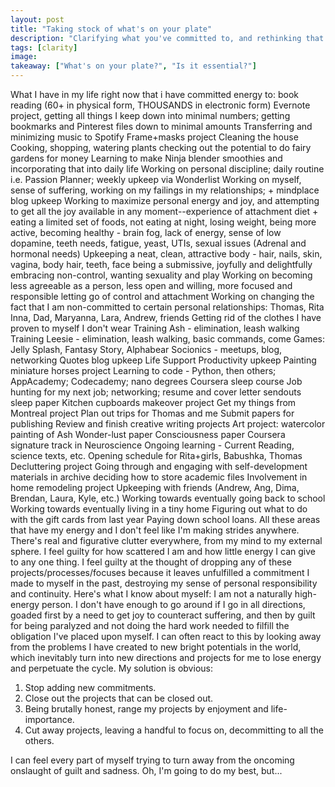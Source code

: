 ```yaml
---
layout: post
title: "Taking stock of what's on your plate"
description: "Clarifying what you've committed to, and rethinking that decision."
tags: [clarity]
image:
takeaway: ["What's on your plate?", "Is it essential?"]
---
```


What I have in my life right now that i have committed energy to:
book reading (60+ in physical form, THOUSANDS in electronic form)
Evernote project, getting all things I keep down into minimal numbers; getting bookmarks and Pinterest files down to minimal amounts
Transferring and minimizing music to Spotify
Frame+masks project
Cleaning the house
Cooking, shopping, watering plants
checking out the potential to do fairy gardens for money
Learning to make Ninja blender smoothies and incorporating that into daily life
Working on personal discipline; daily routine i.e. Passion Planner; weekly upkeep via Wonderlist
Working on myself, sense of suffering, working on my failings in my relationships; + mindplace blog upkeep
Working to maximize personal energy and joy, and attempting to get all the joy available in any moment--experience of attachment
diet + eating a limited set of foods, not eating at night, losing weight, being more active, becoming healthy - brain fog, lack of energy, sense of low dopamine, teeth needs, fatigue, yeast, UTIs, sexual issues (Adrenal and hormonal needs)
Upkeeping a neat, clean, attractive body - hair, nails, skin, vagina, body hair, teeth, face
being a submissive, joyfully and delightfully embracing non-control, wanting sexuality and play
Working on becoming less agreeable as a person, less open and willing, more focused and responsible
letting go of control and attachment
Working on changing the fact that I am non-committed to certain personal relationships: Thomas, Rita Inna, Dad, Maryanna, Lara, Andrew, friends
Getting rid of the clothes I have proven to myself I don't wear
Training Ash - elimination, leash walking
Training Leesie - elimination, leash walking, basic commands, come
Games: Jelly Splash, Fantasy Story, Alphabear
Socionics - meetups, blog, networking
Quotes blog upkeep
Life Support Productivity upkeep
Painting miniature horses project
Learning to code - Python, then others; AppAcademy; Codecademy; nano degrees
Coursera sleep course
Job hunting for my next job; networking; resume and cover letter sendouts
sleep paper
Kitchen cupboards makeover project
Get my things from Montreal project
Plan out trips for Thomas and me
Submit papers for publishing
Review and finish creative writing projects
Art project: watercolor painting of Ash
Wonder-lust paper
Consciousness paper
Coursera signature track in Neuroscience
Ongoing learning - Current Reading, science texts, etc.
Opening schedule for Rita+girls, Babushka, Thomas
Decluttering project
Going through and engaging with self-development materials in archive
deciding how to store academic files
Involvement in home remodeling project
Upkeeping with friends (Andrew, Ang, Dima, Brendan, Laura, Kyle, etc.)
Working towards eventually going back to school
Working towards eventually living in a tiny home
Figuring out what to do with the gift cards from last year
Paying down school loans.
All these areas that have my energy and I don't feel like I'm making strides anywhere. There's real and figurative clutter everywhere, from my mind to my external sphere. I feel guilty for how scattered I am and how little energy I can give to any one thing. I feel guilty at the thought of dropping any of these projects/processes/focuses because it leaves unfulfilled a commitment I made to myself in the past, destroying my sense of personal responsibility and continuity.
Here's what I know about myself:
I am not a naturally high-energy person. I don't have enough to go around if I go in all directions, goaded first by a need to get joy to counteract suffering, and then by guilt for being paralyzed and not doing the hard work needed to filfill the obligation I've placed upon myself. I can often react to this by looking away from the problems I have created to new bright potentials in the world, which inevitably turn into new directions and projects for me to lose energy and perpetuate the cycle.
My solution is obvious:
1. Stop adding new commitments.
2. Close out the projects that can be closed out.
3. Being brutally honest, range my projects by enjoyment and life-importance.
4. Cut away projects, leaving a handful to focus on, decommitting to all the others.

I can feel every part of myself trying to turn away from the oncoming onslaught of guilt and sadness. Oh, I'm going to do my best, but...
